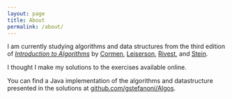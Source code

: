 ```yaml
---
layout: page
title: About
permalink: /about/
---
```


I am currently studying algorithms and data structures from the third edition
of [*Introduction to
Algorithms*](https://mitpress.mit.edu/books/introduction-algorithms) by
[Cormen](http://www.cs.dartmouth.edu/~thc/),
[Leiserson](https://www.csail.mit.edu/user/960),
[Rivest](https://people.csail.mit.edu/rivest/), and
[Stein](http://www.columbia.edu/~cs2035/).

I thought I make my solutions to the exercises available online. 

You can find a Java implementation of the algorithms and datastructure
presented in the solutions at
[github.com/gstefanoni/Algos](https://github.com/gstefanoni/Algos).
